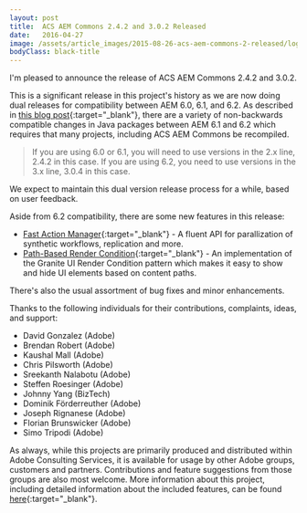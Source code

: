 ```yaml
---
layout: post
title:  ACS AEM Commons 2.4.2 and 3.0.2 Released
date:   2016-04-27
image: /assets/article_images/2015-08-26-acs-aem-commons-2-released/logo.png
bodyClass: black-title
---
```


I'm pleased to announce the release of ACS AEM Commons 2.4.2 and 3.0.2.

This is a significant release in this project's history as we are now doing dual releases for compatibility between AEM 6.0, 6.1, and 6.2. As described in [this blog post](/2016/04/27/recompile-code-for-aem62.html){:target="_blank"}, there are a variety of non-backwards compatible changes in Java packages between AEM 6.1 and 6.2 which requires that many projects, including ACS AEM Commons be recompiled.

> If you are using 6.0 or 6.1, you will need to use versions in the 2.x line, 2.4.2 in this case. If you are using 6.2, you need to use versions in the 3.x line, 3.0.4 in this case.

We expect to maintain this dual version release process for a while, based on user feedback.

Aside from 6.2 compatibility, there are some new features in this release:

* [Fast Action Manager](http://adobe-consulting-services.github.io/acs-aem-commons/features/fast-action-manager.html){:target="_blank"} - A fluent API for parallization of synthetic workflows, replication and more.
* [Path-Based Render Condition](http://adobe-consulting-services.github.io/acs-aem-commons/features/path-rendercondition.html){:target="_blank"} - An implementation of the Granite UI Render Condition pattern which makes it easy to show and hide UI elements based on content paths.

There's also the usual assortment of bug fixes and minor enhancements.

Thanks to the following individuals for their contributions, complaints, ideas, and support:

* David Gonzalez (Adobe)
* Brendan Robert (Adobe)
* Kaushal Mall (Adobe)
* Chris Pilsworth (Adobe)
* Sreekanth Nalabotu (Adobe)
* Steffen Roesinger (Adobe)
* Johnny Yang (BizTech)
* Dominik Förderreuther (Adobe)
* Joseph Rignanese (Adobe)
* Florian Brunswicker (Adobe)
* Simo Tripodi (Adobe)

As always, while this projects are primarily produced and distributed within Adobe Consulting Services, it is available for usage by other Adobe groups, customers and partners. Contributions and feature suggestions from those groups are also most welcome. More information about this project, including detailed information about the included features, can be found [here](http://adobe-consulting-services.github.io/acs-aem-commons/){:target="_blank"}.